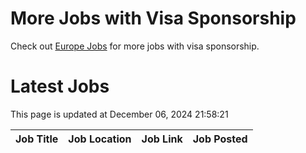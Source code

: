 # More Jobs with Visa Sponsorship

Check out [Europe Jobs](https://github.com/sureshparimi/europejobs#latest-jobs) for more jobs with visa sponsorship.

# Latest Jobs

This page is updated at December 06, 2024 21:58:21

| Job Title | Job Location | Job Link | Job Posted |
| --- | --- | --- | --- |
